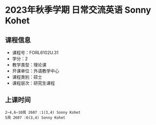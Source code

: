 # 2023年秋季学期 日常交流英语 Sonny Kohet






## 课程信息

- 课程号：FORL6102U.31
- 学分：2
- 教学类型：理论课
- 开课单位：外语教学中心
- 课程类别：硕士
- 课程层次：研究生课程

## 上课时间

```
2~4,6~10周 2607 :1(3,4) Sonny Kohet
5周 2607 :6(3,4) Sonny Kohet
```

